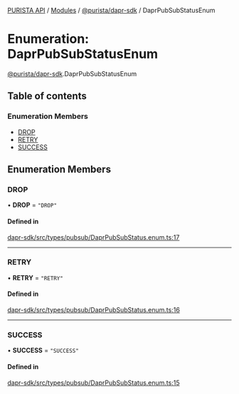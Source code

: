 [PURISTA API](../README.md) / [Modules](../modules.md) / [@purista/dapr-sdk](../modules/purista_dapr_sdk.md) / DaprPubSubStatusEnum

# Enumeration: DaprPubSubStatusEnum

[@purista/dapr-sdk](../modules/purista_dapr_sdk.md).DaprPubSubStatusEnum

## Table of contents

### Enumeration Members

- [DROP](purista_dapr_sdk.DaprPubSubStatusEnum.md#drop)
- [RETRY](purista_dapr_sdk.DaprPubSubStatusEnum.md#retry)
- [SUCCESS](purista_dapr_sdk.DaprPubSubStatusEnum.md#success)

## Enumeration Members

### DROP

• **DROP** = ``"DROP"``

#### Defined in

[dapr-sdk/src/types/pubsub/DaprPubSubStatus.enum.ts:17](https://github.com/sebastianwessel/purista/blob/master/packages/dapr-sdk/src/types/pubsub/DaprPubSubStatus.enum.ts#L17)

___

### RETRY

• **RETRY** = ``"RETRY"``

#### Defined in

[dapr-sdk/src/types/pubsub/DaprPubSubStatus.enum.ts:16](https://github.com/sebastianwessel/purista/blob/master/packages/dapr-sdk/src/types/pubsub/DaprPubSubStatus.enum.ts#L16)

___

### SUCCESS

• **SUCCESS** = ``"SUCCESS"``

#### Defined in

[dapr-sdk/src/types/pubsub/DaprPubSubStatus.enum.ts:15](https://github.com/sebastianwessel/purista/blob/master/packages/dapr-sdk/src/types/pubsub/DaprPubSubStatus.enum.ts#L15)
